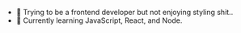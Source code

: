 - 👋 Trying to be a frontend developer but not enjoying styling shit..
- 🌱 Currently learning JavaScript, React, and Node.

<!---
Near99/Near99 is a ✨ special ✨ repository because its `README.md` (this file) appears on your GitHub profile.
You can click the Preview link to take a look at your changes.
--->

